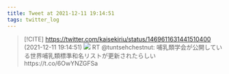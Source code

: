 ```yaml
---
title: Tweet at 2021-12-11 19:14:51
tags: twitter_log
---
```


> [!CITE] https://twitter.com/kaisekiriu/status/1469611631441510400 (2021-12-11 19:14:51)
> ![](https://twitter.com/kaisekiriu/status/1469611631441510400)
> RT @tuntsehchestnut: 哺乳類学会が公開している世界哺乳類標準和名リストが更新されたらしいhttps://t.co/6OwYNZGFSa
